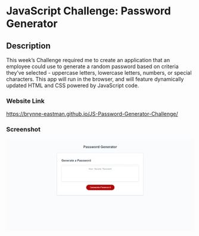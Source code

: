 # JavaScript Challenge: Password Generator

## Description
This week’s Challenge required me to create an application that an employee could use to generate a random password based on criteria they’ve selected - uppercase letters, lowercase letters, numbers, or special characters. This app will run in the browser, and will feature dynamically updated HTML and CSS powered by JavaScript code.

### Website Link
https://brynne-eastman.github.io/JS-Password-Generator-Challenge/

### Screenshot
![screenshot](./assets/images/JS-Password-Generator-Challenge.png)
